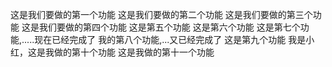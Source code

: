 这是我们要做的第一个功能
这是我们要做的第二个功能
这是我们要做的第三个功能
这是我们要做的第四个功能
这是第五个功能
这是第六个功能
这是第七个功能,.....现在已经完成了
我的第八个功能,...又已经完成了
这是第九个功能
我是小红，这是我做的第十个功能
这是我做的第十一个功能
